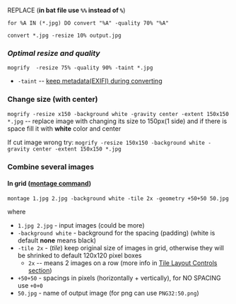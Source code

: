 
REPLACE (**in bat file use `%%` instead of `%`**)

`for %A IN (*.jpg) DO convert "%A" -quality 70% "%A"`

`convert *.jpg -resize 10% output.jpg`

### *Optimal resize and quality*

`mogrify  -resize 75% -quality 90% -taint *.jpg`

* `-taint` -- [keep metadata(EXIFI) during converting](https://imagemagick.org/script/command-line-options.php)

### Change size (with center)

`mogrify -resize x150 -background white -gravity center -extent 150x150 *.jpg`  -- replace image with changing its size to 150px(1 side) and if there is space fill it with **white** color and center

If cut image wrong try:
`mogrify -resize 150x150 -background white -gravity center -extent 150x150 *.jpg`

### Combine several images

#### In grid ([montage command](http://www.imagemagick.org/Usage/montage/))

`montage 1.jpg 2.jpg -background white -tile 2x -geometry +50+50 50.jpg`

where
* `1.jpg 2.jpg` - input images (could be more)
* `-background white` - background for the spacing (padding) (white is default **none** means black)
* `-tile 2x` - (*tile*) keep original size of images in grid, otherwise they will be shrinked to default 120x120 pixel boxes
  * `2x` -- means 2 images on a row (more info in [Tile Layout Controls section]((http://www.imagemagick.org/Usage/montage/)))
* `+50+50` - spacings in pixels (horizontally + vertically), for NO SPACING use `+0+0`
* `50.jpg` - name of output image (for png can use `PNG32:50.png`)
